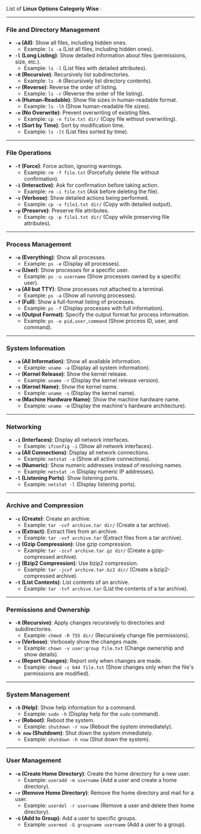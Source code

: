 List of **Linux Options Categoriy Wise** :

---

### **File and Directory Management**
- **`-a` (All)**: Show all files, including hidden ones.
  - Example: `ls -a` (List all files, including hidden ones).
- **`-l` (Long Listing)**: Show detailed information about files (permissions, size, etc.).
  - Example: `ls -l` (List files with detailed attributes).
- **`-R` (Recursive)**: Recursively list subdirectories.
  - Example: `ls -R` (Recursively list directory contents).
- **`-r` (Reverse)**: Reverse the order of listing.
  - Example: `ls -r` (Reverse the order of file listing).
- **`-h` (Human-Readable)**: Show file sizes in human-readable format.
  - Example: `ls -lh` (Show human-readable file sizes).
- **`-n` (No Overwrite)**: Prevent overwriting of existing files.
  - Example: `cp -n file.txt dir/` (Copy file without overwriting).
- **`-t` (Sort by Time)**: Sort by modification time.
  - Example: `ls -lt` (List files sorted by time).

---

### **File Operations**
- **`-f` (Force)**: Force action, ignoring warnings.
  - Example: `rm -f file.txt` (Forcefully delete file without confirmation).
- **`-i` (Interactive)**: Ask for confirmation before taking action.
  - Example: `rm -i file.txt` (Ask before deleting the file).
- **`-v` (Verbose)**: Show detailed actions being performed.
  - Example: `cp -v file1.txt dir/` (Copy with detailed output).
- **`-p` (Preserve)**: Preserve file attributes.
  - Example: `cp -p file1.txt dir/` (Copy while preserving file attributes).


---

### **Process Management**
- **`-e` (Everything)**: Show all processes.
  - Example: `ps -e` (Display all processes).
- **`-u` (User)**: Show processes for a specific user.
  - Example: `ps -u username` (Show processes owned by a specific user).
- **`-a` (All but TTY)**: Show processes not attached to a terminal.
  - Example: `ps -a` (Show all running processes).
- **`-f` (Full)**: Show a full-format listing of processes.
  - Example: `ps -f` (Display processes with full information).
- **`-o` (Output Format)**: Specify the output format for process information.
  - Example: `ps -o pid,user,command` (Show process ID, user, and command).

---

### **System Information**
- **`-a` (All Information)**: Show all available information.
  - Example: `uname -a` (Display all system information).
- **`-r` (Kernel Release)**: Show the kernel release.
  - Example: `uname -r` (Display the kernel release version).
- **`-s` (Kernel Name)**: Show the kernel name.
  - Example: `uname -s` (Display the kernel name).
- **`-m` (Machine Hardware Name)**: Show the machine hardware name.
  - Example: `uname -m` (Display the machine's hardware architecture).

---

### **Networking**
- **`-i` (Interfaces)**: Display all network interfaces.
  - Example: `ifconfig -i` (Show all network interfaces).
- **`-a` (All Connections)**: Display all network connections.
  - Example: `netstat -a` (Show all active connections).
- **`-n` (Numeric)**: Show numeric addresses instead of resolving names.
  - Example: `netstat -n` (Display numeric IP addresses).
- **`-l` (Listening Ports)**: Show listening ports.
  - Example: `netstat -l` (Display listening ports).
---

### **Archive and Compression**
- **`-c` (Create)**: Create an archive.
  - Example: `tar -cvf archive.tar dir/` (Create a tar archive).
- **`-x` (Extract)**: Extract files from an archive.
  - Example: `tar -xvf archive.tar` (Extract files from a tar archive).
- **`-z` (Gzip Compression)**: Use gzip compression.
  - Example: `tar -zcvf archive.tar.gz dir/` (Create a gzip-compressed archive).
- **`-j` (Bzip2 Compression)**: Use bzip2 compression.
  - Example: `tar -jcvf archive.tar.bz2 dir/` (Create a bzip2-compressed archive).
- **`-t` (List Contents)**: List contents of an archive.
  - Example: `tar -tvf archive.tar` (List the contents of a tar archive).

---

### **Permissions and Ownership**
- **`-R` (Recursive)**: Apply changes recursively to directories and subdirectories.
  - Example: `chmod -R 755 dir/` (Recursively change file permissions).
- **`-v` (Verbose)**: Verbosely show the changes made.
  - Example: `chown -v user:group file.txt` (Change ownership and show details).
- **`-c` (Report Changes)**: Report only when changes are made.
  - Example: `chmod -c 644 file.txt` (Show changes only when the file's permissions are modified).

---

### **System Management**
- **`-h` (Help)**: Show help information for a command.
  - Example: `sudo -h` (Display help for the `sudo` command).
- **`-r` (Reboot)**: Reboot the system.
  - Example: `shutdown -r now` (Reboot the system immediately).
- **`-h now` (Shutdown)**: Shut down the system immediately.
  - Example: `shutdown -h now` (Shut down the system).

---

### **User Management**
- **`-m` (Create Home Directory)**: Create the home directory for a new user.
  - Example: `useradd -m username` (Add a user and create a home directory).
- **`-r` (Remove Home Directory)**: Remove the home directory and mail for a user.
  - Example: `userdel -r username` (Remove a user and delete their home directory).
- **`-G` (Add to Group)**: Add a user to specific groups.
  - Example: `usermod -G groupname username` (Add a user to a group).
